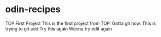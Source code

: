 # odin-recipes
TOP First Project
This is the first project from TOP.
Gotta git now.
This is trying to git add
Try this again
Wanna try edit again